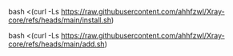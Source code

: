 bash <(curl -Ls https://raw.githubusercontent.com/ahhfzwl/Xray-core/refs/heads/main/install.sh)

bash <(curl -Ls https://raw.githubusercontent.com/ahhfzwl/Xray-core/refs/heads/main/add.sh)
